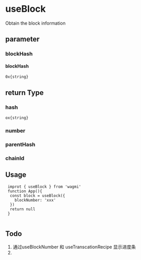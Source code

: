 # useBlock
 Obtain the block information 
## parameter
### blockHash
#### blockHash
  `0x{string}`




## return Type
### hash
`ox{string}`

### number

### parentHash

### chainId
 





## Usage
``` tsx
 improt { useBlock } from 'wagmi'
 function App(){
  const block = useBlock({
    blockNumber: 'xxx'
  })
  return null
 }
 
```


## Todo
1. 通过useBlockNumber 和 useTranscationRecipe 显示进度条
2. 



